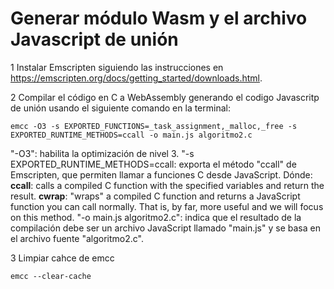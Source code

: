 # Generar módulo Wasm y el archivo Javascript de unión

1   Instalar Emscripten siguiendo las instrucciones en https://emscripten.org/docs/getting_started/downloads.html.

2   Compilar el código en C a WebAssembly generando el codigo Javascritp de unión usando el siguiente comando en la terminal:

    emcc -O3 -s EXPORTED_FUNCTIONS=_task_assignment,_malloc,_free -s EXPORTED_RUNTIME_METHODS=ccall -o main.js algoritmo2.c

"-O3": habilita la optimización de nivel 3.
"-s EXPORTED_RUNTIME_METHODS=ccall: exporta el método "ccall" de Emscripten, que permiten llamar a funciones C desde JavaScript. Dónde:
**ccall**: calls a compiled C function with the specified variables and return the result.
**cwrap**: "wraps" a compiled C function and returns a JavaScript function you can call normally. That is, by far, more useful and we will focus on this method.
"-o main.js algoritmo2.c": indica que el resultado de la compilación debe ser un archivo JavaScript llamado "main.js" y se basa en el archivo fuente "algoritmo2.c".

3 Limpiar cahce de emcc

    emcc --clear-cache